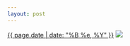 ```yaml
---
layout: post
---
```


<p>
  <time><a href="/37">{{ page.date | date: "%B %e, %Y" }}</a></time>
  <a href="/37"><img src="{{ site.assets_url }}/37-640.jpg" srcset="{{ site.assets_url }}/37-1280.jpg 1280w, {{ site.assets_url }}/37-960.jpg 960w, {{ site.assets_url }}/37-640.jpg 640w, {{ site.assets_url }}/37-320.jpg 320w" sizes="(min-width: 700px) 50vw, calc(100vw - 2rem)" /></a>
</p>
